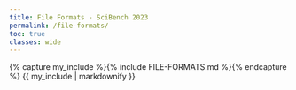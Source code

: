 ```yaml
---
title: File Formats - SciBench 2023
permalink: /file-formats/
toc: true
classes: wide
---
```


{% capture my_include %}{% include FILE-FORMATS.md %}{% endcapture %}
{{ my_include | markdownify }}
